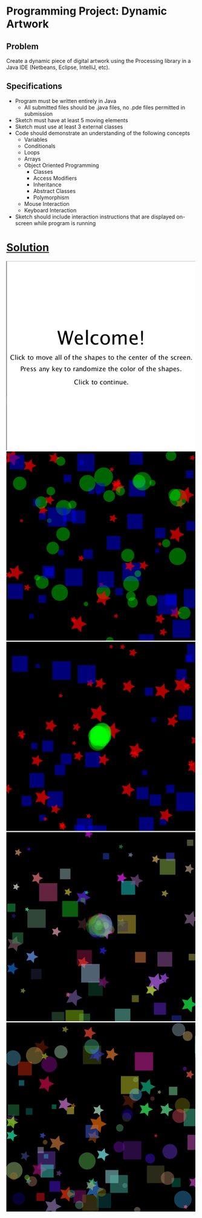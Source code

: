 # Programming Project: Dynamic Artwork

## Problem
  Create a dynamic piece of digital artwork using the Processing library in a Java IDE (Netbeans, Eclipse, IntelliJ, etc).

## Specifications
  * Program must be written entirely in Java
    * All submitted files should be .java files, no .pde files permitted in submission
  * Sketch must have at least 5 moving elements
  * Sketch must use at least 3 external classes
  * Code should demonstrate an understanding of the following concepts
    * Variables
    * Conditionals
    * Loops
    * Arrays
    * Object Oriented Programming
      * Classes
      * Access Modifiers
      * Inheritance
      * Abstract Classes
      * Polymorphism
    * Mouse Interaction
    * Keyboard Interaction
  * Sketch should include interaction instructions that are displayed on-screen while program is running

# [Solution](https://github.com/blwatkins/Data-Structures-From-A-New-Perspective/tree/master/2_AlgorithmAnalysis/Project/Solution/src)

<img src="https://github.com/blwatkins/Data-Structures-From-A-New-Perspective/blob/master/2_AlgorithmAnalysis/Project/Images/project1_0.png" alt="Image 1" width="500" height="500">

<img src="https://github.com/blwatkins/Data-Structures-From-A-New-Perspective/blob/master/2_AlgorithmAnalysis/Project/Images/project1_1.png" alt="Image 2" width="500" height="500">

<img src="https://github.com/blwatkins/Data-Structures-From-A-New-Perspective/blob/master/2_AlgorithmAnalysis/Project/Images/project1_2.png" alt="Image 3" width="500" height="500">

<img src="https://github.com/blwatkins/Data-Structures-From-A-New-Perspective/blob/master/2_AlgorithmAnalysis/Project/Images/project1_3.png" alt="Image 4" width="500" height="500">

<img src="https://github.com/blwatkins/Data-Structures-From-A-New-Perspective/blob/master/2_AlgorithmAnalysis/Project/Images/project1_4.png" alt="Image 5" width="500" height="500">
